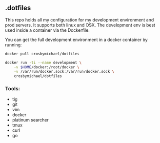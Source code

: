## .dotfiles

This repo holds all my configuration for my development environment and prod servers.  It supports both linux and OSX.  The development env is best used inside a container via the Dockerfile. 

You can get the full development environment in a docker container by running:

```bash
docker pull crosbymichael/dotfiles

docker run -ti --name development \
    -v $HOME/docker:/root/docker \
    -v /var/run/docker.sock:/var/run/docker.sock \
    crosbymichael/dotfiles
```

### Tools:
* tig
* git
* vim
* docker 
* platinum searcher
* tmux
* curl
* go
